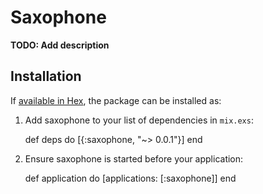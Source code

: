 # Saxophone

**TODO: Add description**

## Installation

If [available in Hex](https://hex.pm/docs/publish), the package can be installed as:

  1. Add saxophone to your list of dependencies in `mix.exs`:

        def deps do
          [{:saxophone, "~> 0.0.1"}]
        end

  2. Ensure saxophone is started before your application:

        def application do
          [applications: [:saxophone]]
        end
